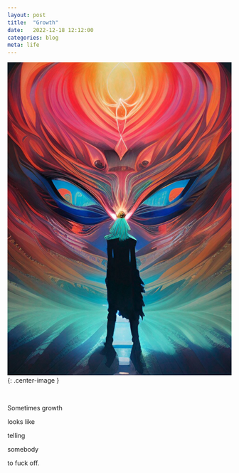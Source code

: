```yaml
---
layout: post
title:  "Growth"
date:   2022-12-18 12:12:00
categories: blog
meta: life
---
```


![growth](/images/growth.jpeg){: .center-image }

<br />

Sometimes growth

looks like

telling

somebody

to fuck off.
